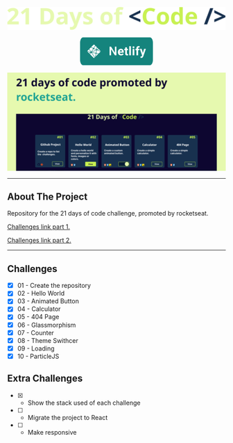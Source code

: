 <div align="center">

![](/src/assets/images/21-days-of-code.svg)

[<img src="src/assets/images/deploy.svg">](https://xandowski-21-days-of-code.netlify.app/)

</div>

![](/src/assets/images/capa.png)

<hr/>

## About The Project

Repository for the 21 days of code challenge, promoted by rocketseat.

<p>

[Challenges link part 1.](https://www.instagram.com/p/ChTBg1BpLGU/)

[Challenges link part 2.](https://www.instagram.com/p/ChkahuNOLvF/)

</p>

<hr/>

## Challenges

- [x] 01 - Create the repository
- [x] 02 - Hello World
- [x] 03 - Animated Button
- [x] 04 - Calculator
- [x] 05 - 404 Page
- [x] 06 - Glassmorphism
- [x] 07 - Counter
- [x] 08 - Theme Swithcer
- [x] 09 - Loading
- [x] 10 - ParticleJS

## Extra Challenges

- [x] - Show the stack used of each challenge
- [ ] - Migrate the project to React
- [ ] - Make responsive
